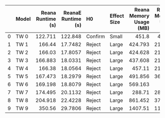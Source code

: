 |    | Model   |   Reana Runtime (s) |   ReanaE Runtime (s) | H0      | Effect Size   |   Reana Memory Usage (MB) |   ReanaE Memory Usage (MB) | H0      | Effect Size   |
|---:|:--------|--------------------:|---------------------:|:--------|:--------------|--------------------------:|---------------------------:|:--------|:--------------|
|  0 | TW 0    |             122.711 |             122.848  | Confirm | Small         |                   451.8   |                    450.13  | Confirm | Medium        |
|  1 | TW 1    |             166.44  |              17.7482 | Reject  | Large         |                   424.793 |                    213.929 | Reject  | Large         |
|  2 | TW 2    |             166.03  |              17.8057 | Reject  | Large         |                   424.628 |                    212.881 | Reject  | Large         |
|  3 | TW 3    |             166.883 |              18.0331 | Reject  | Large         |                   437.608 |                    214.684 | Reject  | Large         |
|  4 | TW 4    |             166.38  |              18.0564 | Reject  | Large         |                   457.11  |                    213.862 | Reject  | Large         |
|  5 | TW 5    |             167.473 |              18.2979 | Reject  | Large         |                   491.856 |                    360.777 | Reject  | Large         |
|  6 | TW 6    |             169.198 |              18.8079 | Reject  | Large         |                   569.163 |                    403.1   | Reject  | Large         |
|  7 | TW 7    |             174.495 |              20.1132 | Reject  | Large         |                   288.71  |                    283.325 | Confirm | Small         |
|  8 | TW 8    |             204.918 |              22.4228 | Reject  | Large         |                   861.452 |                    378.212 | Reject  | Large         |
|  9 | TW 9    |             350.56  |              29.7806 | Reject  | Large         |                  1407.51  |                   1143.57  | Reject  | Small         |